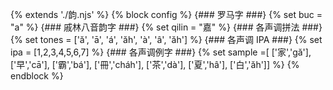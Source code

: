 {% extends './韵.njs' %}
{% block config %}
  {### 罗马字 ###}
  {% set buc = "a" %}
  {### 戚林八音韵字 ###}
  {% set qilin = "嘉" %}
  {### 各声调拼法 ###}
  {% set tones = ['ă', 'ā', 'á', 'ăh', 'à', 'â', 'ăh'] %}
  {### 各声调 IPA ###}
  {% set ipa = [1,2,3,4,5,6,7] %}
  {### 各声调例字 ###}
  {% set sample =[
  ['家','gă'],
  ['早','cā'],
  ['霸','bá'],
  ['冊','cháh'],
  ['茶','dà'],
  ['夏','hâ'],
  ['白','ăh']]
  %}
{% endblock %}